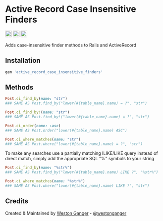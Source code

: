 # Active Record Case Insensitive Finders

<a href="https://badge.fury.io/rb/active_record_case_insensitive_finders" target="_blank"><img height="21" style='border:0px;height:21px;' border='0' src="https://badge.fury.io/rb/active_record_case_insensitive_finders.svg" alt="Gem Version"></a>
<a href='https://github.com/westonganger/active_record_case_insensitive_finders/actions' target='_blank'><img src="https://github.com/westonganger/active_record_case_insensitive_finders/workflows/Tests/badge.svg" style="max-width:100%;" height='21' style='border:0px;height:21px;' border='0' alt="CI Status"></a>
<a href='https://rubygems.org/gems/active_record_case_insensitive_finders' target='_blank'><img height='21' style='border:0px;height:21px;' src='https://ruby-gem-downloads-badge.herokuapp.com/active_record_case_insensitive_finders?label=rubygems&type=total&total_label=downloads&color=brightgreen' border='0' alt='RubyGems Downloads' /></a>

Adds case-insensitive finder methods to Rails and ActiveRecord

## Installation

```ruby
gem 'active_record_case_insensitive_finders'
```

## Methods

```ruby
Post.ci_find_by(name: "str")
### SAME AS Post.find_by("lower(#{table_name}.name) = ?", "str")

Post.ci_find_by!(name: "str")
### SAME AS Post.find_by!("lower(#{table_name}.name) = ?", "str")

Post.ci_order(name: :asc)
### SAME AS Post.order("lower(#{table_name}.name) ASC")

Post.ci_where_matches(name: "str")
### SAME AS Post.where("lower(#{table_name}.name) = ?", "str")
```

To make any searches use a partially matching ILIKE/LIKE query instead of direct match, simply add the appropriate SQL "%" symbols to your string

```ruby
Post.ci_find_by(name: "%str%")
### SAME AS Post.find_by("lower(#{table_name}.name) LIKE ?", "%str%")

Post.ci_where_matches(name: "%str%")
### SAME AS Post.where("lower(#{table_name}.name) LIKE ?", "str")
```

## Credits

Created & Maintained by [Weston Ganger](https://westonganger.com) - [@westonganger](https://github.com/westonganger)
